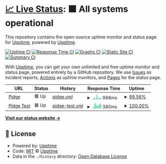 # [📈 Live Status](https://upptime.github.io/upptime): <!--live status--> **🟩 All systems operational**

This repository contains the open-source uptime monitor and status page for [Upptime](https://upptime.js.org), powered by [Upptime](https://github.com/upptime/upptime).

[![Uptime CI](https://github.com/madtownchris/pidge-uptime/workflows/Uptime%20CI/badge.svg)](https://github.com/madtownchris/pidge-uptime/actions?query=workflow%3A%22Uptime+CI%22)
[![Response Time CI](https://github.com/madtownchris/pidge-uptime/workflows/Response%20Time%20CI/badge.svg)](https://github.com/madtownchris/pidge-uptime/actions?query=workflow%3A%22Response+Time+CI%22)
[![Graphs CI](https://github.com/madtownchris/pidge-uptime/workflows/Graphs%20CI/badge.svg)](https://github.com/madtownchris/pidge-uptime/actions?query=workflow%3A%22Graphs+CI%22)
[![Static Site CI](https://github.com/madtownchris/pidge-uptime/workflows/Static%20Site%20CI/badge.svg)](https://github.com/madtownchris/pidge-uptime/actions?query=workflow%3A%22Static+Site+CI%22)
[![Summary CI](https://github.com/madtownchris/pidge-uptime/workflows/Summary%20CI/badge.svg)](https://github.com/madtownchris/pidge-uptime/actions?query=workflow%3A%22Summary+CI%22)

With [Upptime](https://upptime.js.org), you can get your own unlimited and free uptime monitor and status page, powered entirely by a GitHub repository. We use [Issues](https://github.com/upptime/upptime/issues) as incident reports, [Actions](https://github.com/madtownchris/pidge-uptime/actions) as uptime monitors, and [Pages](https://upptime.github.io/upptime) for the status page.

<!--start: status pages-->
<!-- This summary is generated by Upptime (https://github.com/upptime/upptime) -->
<!-- Do not edit this manually, your changes will be overwritten -->
<!-- prettier-ignore -->
| URL | Status | History | Response Time | Uptime |
| --- | ------ | ------- | ------------- | ------ |
| <img alt="" src="https://icons.duckduckgo.com/ip3/www.pidgepost.com.ico" height="13"> [Pidge](https://www.pidgepost.com) | 🟩 Up | [pidge.yml](https://github.com/madtownchris/pidge-uptime/commits/HEAD/history/pidge.yml) | <details><summary><img alt="Response time graph" src="./graphs/pidge/response-time-week.png" height="20"> 998ms</summary><br><a href="https://madtownchris.github.io/pidge-uptime/history/pidge"><img alt="Response time 1000" src="https://img.shields.io/endpoint?url=https%3A%2F%2Fraw.githubusercontent.com%2Fmadtownchris%2Fpidge-uptime%2FHEAD%2Fapi%2Fpidge%2Fresponse-time.json"></a><br><a href="https://madtownchris.github.io/pidge-uptime/history/pidge"><img alt="24-hour response time 834" src="https://img.shields.io/endpoint?url=https%3A%2F%2Fraw.githubusercontent.com%2Fmadtownchris%2Fpidge-uptime%2FHEAD%2Fapi%2Fpidge%2Fresponse-time-day.json"></a><br><a href="https://madtownchris.github.io/pidge-uptime/history/pidge"><img alt="7-day response time 998" src="https://img.shields.io/endpoint?url=https%3A%2F%2Fraw.githubusercontent.com%2Fmadtownchris%2Fpidge-uptime%2FHEAD%2Fapi%2Fpidge%2Fresponse-time-week.json"></a><br><a href="https://madtownchris.github.io/pidge-uptime/history/pidge"><img alt="30-day response time 925" src="https://img.shields.io/endpoint?url=https%3A%2F%2Fraw.githubusercontent.com%2Fmadtownchris%2Fpidge-uptime%2FHEAD%2Fapi%2Fpidge%2Fresponse-time-month.json"></a><br><a href="https://madtownchris.github.io/pidge-uptime/history/pidge"><img alt="1-year response time 1000" src="https://img.shields.io/endpoint?url=https%3A%2F%2Fraw.githubusercontent.com%2Fmadtownchris%2Fpidge-uptime%2FHEAD%2Fapi%2Fpidge%2Fresponse-time-year.json"></a></details> | <details><summary><a href="https://madtownchris.github.io/pidge-uptime/history/pidge">99.56%</a></summary><a href="https://madtownchris.github.io/pidge-uptime/history/pidge"><img alt="All-time uptime 99.77%" src="https://img.shields.io/endpoint?url=https%3A%2F%2Fraw.githubusercontent.com%2Fmadtownchris%2Fpidge-uptime%2FHEAD%2Fapi%2Fpidge%2Fuptime.json"></a><br><a href="https://madtownchris.github.io/pidge-uptime/history/pidge"><img alt="24-hour uptime 100.00%" src="https://img.shields.io/endpoint?url=https%3A%2F%2Fraw.githubusercontent.com%2Fmadtownchris%2Fpidge-uptime%2FHEAD%2Fapi%2Fpidge%2Fuptime-day.json"></a><br><a href="https://madtownchris.github.io/pidge-uptime/history/pidge"><img alt="7-day uptime 99.56%" src="https://img.shields.io/endpoint?url=https%3A%2F%2Fraw.githubusercontent.com%2Fmadtownchris%2Fpidge-uptime%2FHEAD%2Fapi%2Fpidge%2Fuptime-week.json"></a><br><a href="https://madtownchris.github.io/pidge-uptime/history/pidge"><img alt="30-day uptime 99.45%" src="https://img.shields.io/endpoint?url=https%3A%2F%2Fraw.githubusercontent.com%2Fmadtownchris%2Fpidge-uptime%2FHEAD%2Fapi%2Fpidge%2Fuptime-month.json"></a><br><a href="https://madtownchris.github.io/pidge-uptime/history/pidge"><img alt="1-year uptime 99.77%" src="https://img.shields.io/endpoint?url=https%3A%2F%2Fraw.githubusercontent.com%2Fmadtownchris%2Fpidge-uptime%2FHEAD%2Fapi%2Fpidge%2Fuptime-year.json"></a></details>
| <img alt="" src="https://icons.duckduckgo.com/ip3/pidgepostdev.wpengine.com.ico" height="13"> [Pidge Test](https://pidgepostdev.wpengine.com/) | 🟩 Up | [pidge-test.yml](https://github.com/madtownchris/pidge-uptime/commits/HEAD/history/pidge-test.yml) | <details><summary><img alt="Response time graph" src="./graphs/pidge-test/response-time-week.png" height="20"> 380ms</summary><br><a href="https://madtownchris.github.io/pidge-uptime/history/pidge-test"><img alt="Response time 559" src="https://img.shields.io/endpoint?url=https%3A%2F%2Fraw.githubusercontent.com%2Fmadtownchris%2Fpidge-uptime%2FHEAD%2Fapi%2Fpidge-test%2Fresponse-time.json"></a><br><a href="https://madtownchris.github.io/pidge-uptime/history/pidge-test"><img alt="24-hour response time 399" src="https://img.shields.io/endpoint?url=https%3A%2F%2Fraw.githubusercontent.com%2Fmadtownchris%2Fpidge-uptime%2FHEAD%2Fapi%2Fpidge-test%2Fresponse-time-day.json"></a><br><a href="https://madtownchris.github.io/pidge-uptime/history/pidge-test"><img alt="7-day response time 380" src="https://img.shields.io/endpoint?url=https%3A%2F%2Fraw.githubusercontent.com%2Fmadtownchris%2Fpidge-uptime%2FHEAD%2Fapi%2Fpidge-test%2Fresponse-time-week.json"></a><br><a href="https://madtownchris.github.io/pidge-uptime/history/pidge-test"><img alt="30-day response time 354" src="https://img.shields.io/endpoint?url=https%3A%2F%2Fraw.githubusercontent.com%2Fmadtownchris%2Fpidge-uptime%2FHEAD%2Fapi%2Fpidge-test%2Fresponse-time-month.json"></a><br><a href="https://madtownchris.github.io/pidge-uptime/history/pidge-test"><img alt="1-year response time 559" src="https://img.shields.io/endpoint?url=https%3A%2F%2Fraw.githubusercontent.com%2Fmadtownchris%2Fpidge-uptime%2FHEAD%2Fapi%2Fpidge-test%2Fresponse-time-year.json"></a></details> | <details><summary><a href="https://madtownchris.github.io/pidge-uptime/history/pidge-test">100.00%</a></summary><a href="https://madtownchris.github.io/pidge-uptime/history/pidge-test"><img alt="All-time uptime 99.99%" src="https://img.shields.io/endpoint?url=https%3A%2F%2Fraw.githubusercontent.com%2Fmadtownchris%2Fpidge-uptime%2FHEAD%2Fapi%2Fpidge-test%2Fuptime.json"></a><br><a href="https://madtownchris.github.io/pidge-uptime/history/pidge-test"><img alt="24-hour uptime 100.00%" src="https://img.shields.io/endpoint?url=https%3A%2F%2Fraw.githubusercontent.com%2Fmadtownchris%2Fpidge-uptime%2FHEAD%2Fapi%2Fpidge-test%2Fuptime-day.json"></a><br><a href="https://madtownchris.github.io/pidge-uptime/history/pidge-test"><img alt="7-day uptime 100.00%" src="https://img.shields.io/endpoint?url=https%3A%2F%2Fraw.githubusercontent.com%2Fmadtownchris%2Fpidge-uptime%2FHEAD%2Fapi%2Fpidge-test%2Fuptime-week.json"></a><br><a href="https://madtownchris.github.io/pidge-uptime/history/pidge-test"><img alt="30-day uptime 100.00%" src="https://img.shields.io/endpoint?url=https%3A%2F%2Fraw.githubusercontent.com%2Fmadtownchris%2Fpidge-uptime%2FHEAD%2Fapi%2Fpidge-test%2Fuptime-month.json"></a><br><a href="https://madtownchris.github.io/pidge-uptime/history/pidge-test"><img alt="1-year uptime 99.99%" src="https://img.shields.io/endpoint?url=https%3A%2F%2Fraw.githubusercontent.com%2Fmadtownchris%2Fpidge-uptime%2FHEAD%2Fapi%2Fpidge-test%2Fuptime-year.json"></a></details>

<!--end: status pages-->

[**Visit our status website →**](https://upptime.github.io/upptime)

## 📄 License

- Powered by: [Upptime](https://github.com/upptime/upptime)
- Code: [MIT](./LICENSE) © [Upptime](https://upptime.js.org)
- Data in the `./history` directory: [Open Database License](https://opendatacommons.org/licenses/odbl/1-0/)
